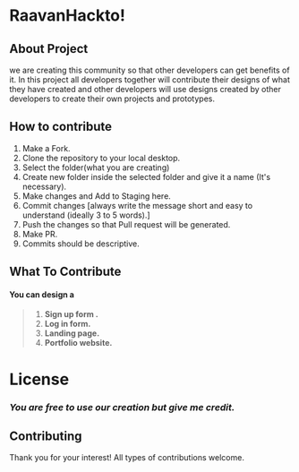 
# RaavanHackto!

## About Project

we are creating this community so that other developers can get benefits of it. In this project all developers together will contribute their designs of what they have created and other developers will use  designs created by other developers to create their own projects and prototypes.


## How to contribute
 1. Make a Fork.
 2. Clone the repository to your local desktop.
 3. Select the folder(what you are creating)
 4. Create new folder inside the selected folder and give it a name (It's necessary).
 5. Make changes and Add to Staging here.
 6. Commit changes [always write the message short and easy to understand (ideally 3 to 5 words).]
 7. Push the changes so that Pull request will be generated.
 8. Make PR.
 9. Commits should be descriptive.

## What To Contribute

#### You can design a 
>  1. **Sign up form .**
>  2.  **Log in  form.**
>  3.  **Landing page.**
>  4.  **Portfolio website.**


# License 
### _You are free to use our creation but give me credit._

## Contributing

Thank you for your interest! All types of contributions welcome. 

